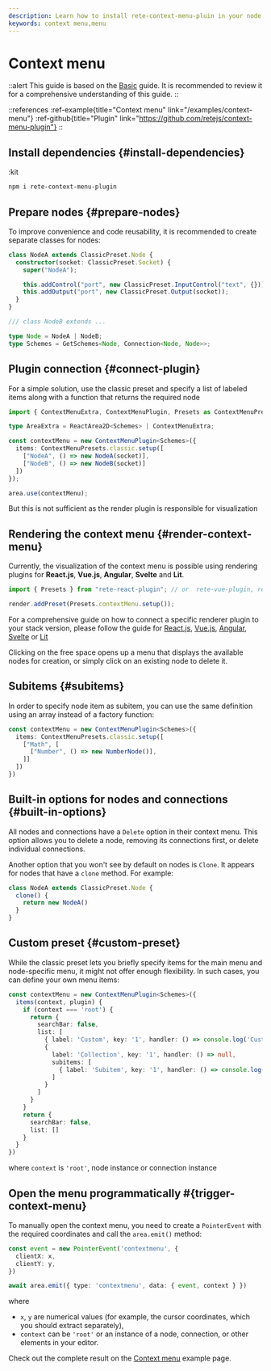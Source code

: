 ```yaml
---
description: Learn how to install rete-context-menu-pluin in your node editor. With this plugin, a user can add nodes to node editor through a context menu, making it easier to create and manage your application's workflow
keywords: context menu,menu
---
```


# Context menu

::alert
This guide is based on the [Basic](/docs/guides/basic) guide. It is recommended to review it for a comprehensive understanding of this guide.
::

::references
:ref-example{title="Context menu" link="/examples/context-menu"}
:ref-github{title="Plugin" link="https://github.com/retejs/context-menu-plugin"}
::

## Install dependencies {#install-dependencies}

:kit

```bash
npm i rete-context-menu-plugin
```

## Prepare nodes {#prepare-nodes}

To improve convenience and code reusability, it is recommended to create separate classes for nodes:

```ts
class NodeA extends ClassicPreset.Node {
  constructor(socket: ClassicPreset.Socket) {
    super("NodeA");

    this.addControl("port", new ClassicPreset.InputControl("text", {}));
    this.addOutput("port", new ClassicPreset.Output(socket));
  }
}

/// class NodeB extends ...

type Node = NodeA | NodeB;
type Schemes = GetSchemes<Node, Connection<Node, Node>>;
```

## Plugin connection {#connect-plugin}

For a simple solution, use the classic preset and specify a list of labeled items along with a function that returns the required node

```ts
import { ContextMenuExtra, ContextMenuPlugin, Presets as ContextMenuPresets } from "rete-context-menu-plugin";

type AreaExtra = ReactArea2D<Schemes> | ContextMenuExtra;

const contextMenu = new ContextMenuPlugin<Schemes>({
  items: ContextMenuPresets.classic.setup([
    ["NodeA", () => new NodeA(socket)],
    ["NodeB", () => new NodeB(socket)]
  ])
});

area.use(contextMenu);
```

But this is not sufficient as the render plugin is responsible for visualization

## Rendering the context menu {#render-context-menu}

Currently, the visualization of the context menu is possible using rendering plugins for **React.js**, **Vue.js**, **Angular**, **Svelte** and **Lit**.

```ts
import { Presets } from "rete-react-plugin"; // or  rete-vue-plugin, rete-angular-plugin, rete-svelte-plugin, @retejs/lit-plugin

render.addPreset(Presets.contextMenu.setup());
```

For a comprehensive guide on how to connect a specific renderer plugin to your stack version, please follow the guide for
[React.js](/docs/guides/renderers/react), [Vue.js](/docs/guides/renderers/vue), [Angular](/docs/guides/renderers/angular), [Svelte](/docs/guides/renderers/svelte) or [Lit](/docs/guides/renderers/lit)

Clicking on the free space opens up a menu that displays the available nodes for creation, or simply click on an existing node to delete it.

## Subitems {#subitems}

In order to specify node item as subitem, you can use the same definition using an array instead of a factory function:

```ts
const contextMenu = new ContextMenuPlugin<Schemes>({
  items: ContextMenuPresets.classic.setup([
    ["Math", [
      ["Number", () => new NumberNode()],
    ]]
  ])
})
```

## Built-in options for nodes and connections {#built-in-options}

All nodes and connections have a `Delete` option in their context menu. This option allows you to delete a node, removing its connections first, or delete individual connections.

Another option that you won't see by default on nodes is `Clone`. It appears for nodes that have a `clone` method. For example:

```ts
class NodeA extends ClassicPreset.Node {
  clone() {
    return new NodeA()
  }
}
```

## Custom preset {#custom-preset}

While the classic preset lets you briefly specify items for the main menu and node-specific menu, it might not offer enough flexibility. In such cases, you can define your own menu items:

```ts
const contextMenu = new ContextMenuPlugin<Schemes>({
  items(context, plugin) {
    if (context === 'root') {
      return {
        searchBar: false,
        list: [
          { label: 'Custom', key: '1', handler: () => console.log('Custom') },
          {
            label: 'Collection', key: '1', handler: () => null,
            subitems: [
              { label: 'Subitem', key: '1', handler: () => console.log('Subitem') }
            ]
          }
        ]
      }
    }
    return {
      searchBar: false,
      list: []
    }
  }
})
```

where `context` is `'root'`, node instance or connection instance

## Open the menu programmatically #{trigger-context-menu}

To manually open the context menu, you need to create a `PointerEvent` with the required coordinates and call the `area.emit()` method:

```ts
const event = new PointerEvent('contextmenu', {
  clientX: x,
  clientY: y,
})

await area.emit({ type: 'contextmenu', data: { event, context } })
```

where
- `x`, `y` are numerical values (for example, the cursor coordinates, which you should extract separately),
- `context` can be `'root'` or an instance of a node, connection, or other elements in your editor.

Check out the complete result on the [Context menu](/examples/context-menu) example page.
